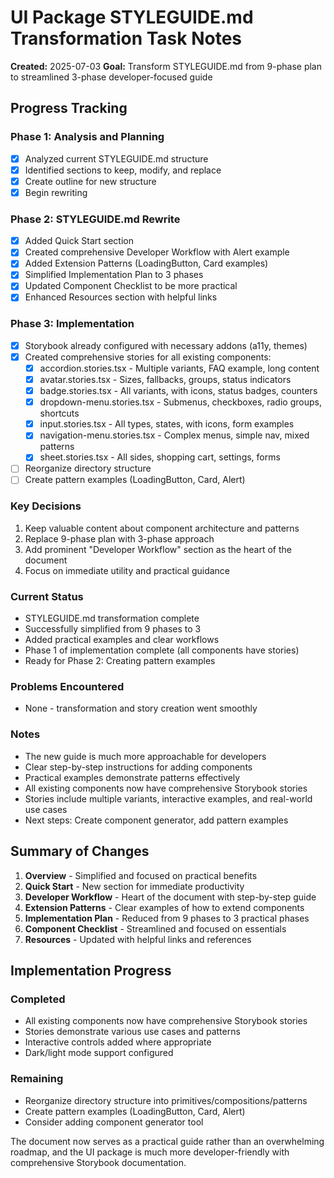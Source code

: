 # UI Package STYLEGUIDE.md Transformation Task Notes

**Created:** 2025-07-03
**Goal:** Transform STYLEGUIDE.md from 9-phase plan to streamlined 3-phase developer-focused guide

## Progress Tracking

### Phase 1: Analysis and Planning
- [x] Analyzed current STYLEGUIDE.md structure
- [x] Identified sections to keep, modify, and replace
- [x] Create outline for new structure
- [x] Begin rewriting

### Phase 2: STYLEGUIDE.md Rewrite
- [x] Added Quick Start section
- [x] Created comprehensive Developer Workflow with Alert example
- [x] Added Extension Patterns (LoadingButton, Card examples)
- [x] Simplified Implementation Plan to 3 phases
- [x] Updated Component Checklist to be more practical
- [x] Enhanced Resources section with helpful links

### Phase 3: Implementation
- [x] Storybook already configured with necessary addons (a11y, themes)
- [x] Created comprehensive stories for all existing components:
  - [x] accordion.stories.tsx - Multiple variants, FAQ example, long content
  - [x] avatar.stories.tsx - Sizes, fallbacks, groups, status indicators
  - [x] badge.stories.tsx - All variants, with icons, status badges, counters
  - [x] dropdown-menu.stories.tsx - Submenus, checkboxes, radio groups, shortcuts
  - [x] input.stories.tsx - All types, states, with icons, form examples
  - [x] navigation-menu.stories.tsx - Complex menus, simple nav, mixed patterns
  - [x] sheet.stories.tsx - All sides, shopping cart, settings, forms
- [ ] Reorganize directory structure
- [ ] Create pattern examples (LoadingButton, Card, Alert)

### Key Decisions
1. Keep valuable content about component architecture and patterns
2. Replace 9-phase plan with 3-phase approach
3. Add prominent "Developer Workflow" section as the heart of the document
4. Focus on immediate utility and practical guidance

### Current Status
- STYLEGUIDE.md transformation complete
- Successfully simplified from 9 phases to 3
- Added practical examples and clear workflows
- Phase 1 of implementation complete (all components have stories)
- Ready for Phase 2: Creating pattern examples

### Problems Encountered
- None - transformation and story creation went smoothly

### Notes
- The new guide is much more approachable for developers
- Clear step-by-step instructions for adding components
- Practical examples demonstrate patterns effectively
- All existing components now have comprehensive Storybook stories
- Stories include multiple variants, interactive examples, and real-world use cases
- Next steps: Create component generator, add pattern examples

## Summary of Changes

1. **Overview** - Simplified and focused on practical benefits
2. **Quick Start** - New section for immediate productivity
3. **Developer Workflow** - Heart of the document with step-by-step guide
4. **Extension Patterns** - Clear examples of how to extend components
5. **Implementation Plan** - Reduced from 9 phases to 3 practical phases
6. **Component Checklist** - Streamlined and focused on essentials
7. **Resources** - Updated with helpful links and references

## Implementation Progress

### Completed
- All existing components now have comprehensive Storybook stories
- Stories demonstrate various use cases and patterns
- Interactive controls added where appropriate
- Dark/light mode support configured

### Remaining
- Reorganize directory structure into primitives/compositions/patterns
- Create pattern examples (LoadingButton, Card, Alert)
- Consider adding component generator tool

The document now serves as a practical guide rather than an overwhelming roadmap, and the UI package is much more developer-friendly with comprehensive Storybook documentation.